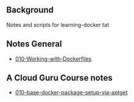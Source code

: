 ## Background

Notes and scripts for learning-docker
tat



## Notes General

* [010-Working-with-Dockerfiles](docs/010-Working-with-Dockerfiles.md)


## A Cloud Guru Course notes

* [010-base-docker-package-setup-via-aptget](docs/010-base-docker-package-setup-via-aptget.md)
